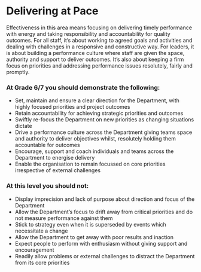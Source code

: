 #  Delivering at Pace

Effectiveness in this area means focusing on delivering timely performance with energy and taking responsibility and accountability for quality outcomes. For all staff, it’s about working to agreed goals and activities and dealing with challenges in a responsive and constructive way. For leaders, it is about building a performance culture where staff are given the space, authority and support to deliver outcomes. It’s also about keeping a firm focus on priorities and addressing performance issues resolutely, fairly and promptly. 

### At Grade 6/7 you should demonstrate the following: 

- Set, maintain and ensure a clear direction for the Department, with highly focused priorities and project outcomes
- Retain accountability for achieving strategic priorities and outcomes
- Swiftly re-focus the Department on new priorities as changing situations dictate
- Drive a performance culture across the Department giving teams space and authority to deliver objectives whilst, resolutely holding them accountable for outcomes
- Encourage, support and coach individuals and teams across the Department to energise delivery
- Enable the organisation to remain focussed on core priorities irrespective of external challenges

### At this level you should not: 

- Display imprecision and lack of purpose about direction and focus of the Department
- Allow the Department’s focus to drift away from critical priorities and do not measure performance against them
- Stick to strategy even when it is superseded by events which necessitate a change
- Allow the Department to get away with poor results and inaction
- Expect people to perform with enthusiasm without giving support and encouragement
- Readily allow problems or external challenges to distract the Department from its core priorities 